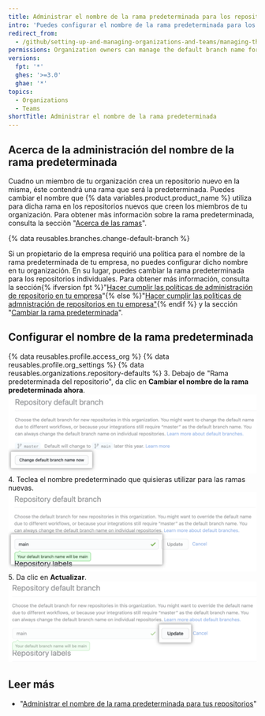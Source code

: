 ```yaml
---
title: Administrar el nombre de la rama predeterminada para los repositorios en tu organización
intro: 'Puedes configurar el nombre de la rama predeterminada para los repositorios que los miembros crean en tu organización en {% data variables.product.product_location %}.'
redirect_from:
  - /github/setting-up-and-managing-organizations-and-teams/managing-the-default-branch-name-for-repositories-in-your-organization
permissions: Organization owners can manage the default branch name for new repositories in the organization.
versions:
  fpt: '*'
  ghes: '>=3.0'
  ghae: '*'
topics:
  - Organizations
  - Teams
shortTitle: Administrar el nombre de la rama predeterminada
---
```


## Acerca de la administración del nombre de la rama predeterminada

Cuadno un miembro de tu organización crea un repositorio nuevo en la misma, éste contendrá una rama que será la predeterminada. Puedes cambiar el nombre que {% data variables.product.product_name %} utiliza para dicha rama en los repositorios nuevos que creen los miembros de tu organización. Para obtener màs informaciòn sobre la rama predeterminada, consulta la secciòn "[Acerca de las ramas](/github/collaborating-with-issues-and-pull-requests/about-branches#about-the-default-branch)".

{% data reusables.branches.change-default-branch %}

Si un propietario de la empresa requirió una política para el nombre de la rama predeterminada de tu empresa, no puedes configurar dicho nombre en tu organización. En su lugar, puedes cambiar la rama predeterminada para los repositorios individuales. Para obtener más información, consulta la sección{% ifversion fpt %}"[Hacer cumplir las políticas de administración de repositorio en tu empresa](/github/setting-up-and-managing-your-enterprise/enforcing-repository-management-policies-in-your-enterprise-account#enforcing-a-policy-on-the-default-branch-name)"{% else %}"[Hacer cumplir las políticas de admnistración de repositorios en tu empresa"](/admin/policies/enforcing-repository-management-policies-in-your-enterprise#enforcing-a-policy-on-the-default-branch-name){% endif %} y la sección "[Cambiar la rama predeterminada](/github/administering-a-repository/changing-the-default-branch)".

## Configurar el nombre de la rama predeterminada

{% data reusables.profile.access_org %}
{% data reusables.profile.org_settings %}
{% data reusables.organizations.repository-defaults %}
3. Debajo de "Rama predeterminada del repositorio", da clic en **Cambiar el nombre de la rama predeterminada ahora**. ![Botón de ignorar](/assets/images/help/organizations/repo-default-name-button.png)
4. Teclea el nombre predeterminado que quisieras utilizar para las ramas nuevas. ![Caja de texto para ingresar el nombre predeterminado](/assets/images/help/organizations/repo-default-name-text.png)
5. Da clic en **Actualizar**. ![Botón de actualizar](/assets/images/help/organizations/repo-default-name-update.png)

## Leer más

- "[Administrar el nombre de la rama predeterminada para tus repositorios](/github/setting-up-and-managing-your-github-user-account/managing-the-default-branch-name-for-your-repositories)"
